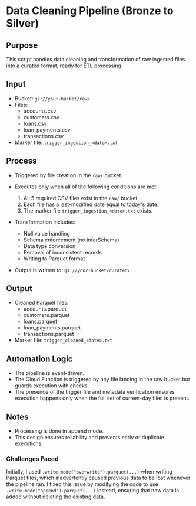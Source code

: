 # Data Cleaning Pipeline (Bronze to Silver)

## Purpose
This script handles data cleaning and transformation of raw ingested files into a curated format, ready for ETL processing.

## Input
- Bucket: `gs://your-bucket/raw/`
- Files:
  - accounts.csv
  - customers.csv
  - loans.csv
  - loan_payments.csv
  - transactions.csv
- Marker file: `trigger_ingestion_<date>.txt`

## Process
- Triggered by file creation in the `raw/` bucket.
- Executes only when all of the following conditions are met:
  1. All 5 required CSV files exist in the `raw/` bucket.
  2. Each file has a last-modified date equal to today's date.
  3. The marker file `trigger_ingestion_<date>.txt` exists.

- Transformation includes:
  - Null value handling
  - Schema enforcement (no inferSchema)
  - Data type conversion
  - Removal of inconsistent records
  - Writing to Parquet format

- Output is written to: `gs://your-bucket/curated/`

## Output
- Cleaned Parquet files:
  - accounts.parquet
  - customers.parquet
  - loans.parquet
  - loan_payments.parquet
  - transactions.parquet
- Marker file: `trigger_cleaned_<date>.txt`

## Automation Logic
- The pipeline is event-driven.
- The Cloud Function is triggered by any file landing in the raw bucket but guards execution with checks.
- The presence of the trigger file and metadata verification ensures execution happens only when the full set of current-day files is present.

## Notes
- Processing is done in append mode.
- This design ensures reliability and prevents early or duplicate executions.




### Challenges Faced

Initially, I used `.write.mode("overwrite").parquet(...)` when writing Parquet files, which inadvertently caused previous data to be lost whenever the pipeline ran. I fixed this issue by modifying the code to use `.write.mode("append").parquet(...)` instead, ensuring that new data is added without deleting the existing data.

